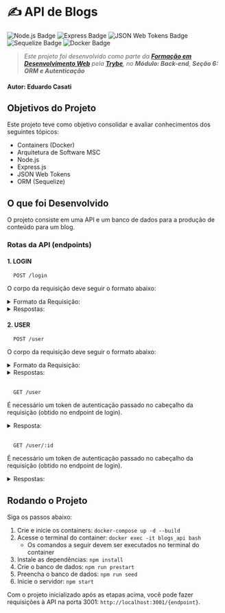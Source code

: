 # ✍️ API de Blogs

![Node.js Badge](https://img.shields.io/badge/node.js-339933?style=for-the-badge&logo=node.js&logoColor=white) ![Express Badge](https://img.shields.io/badge/express-black?style=for-the-badge&logo=express&logoColor=white) ![JSON Web Tokens Badge](https://img.shields.io/badge/json%20web%20tokens-black?style=for-the-badge&logo=json%20web%20tokens&logoColor=white) ![Sequelize Badge](https://img.shields.io/badge/sequelize-52B0E7?style=for-the-badge&logo=sequelize&logoColor=white) ![Docker Badge](https://img.shields.io/badge/docker-1D63ED?style=for-the-badge&logo=docker&logoColor=white)

> _Este projeto foi desenvolvido como parte da **[Formação em Desenvolvimento Web](https://www.betrybe.com/formacao-desenvolvimento-web)** pela **[Trybe](https://www.betrybe.com/)**, no **Módulo: Back-end**, **Seção 6: ORM e Autenticação**_

#### Autor: **Eduardo Casati**

## Objetivos do Projeto

Este projeto teve como objetivo consolidar e avaliar conhecimentos dos seguintes tópicos:

-  Containers (Docker)
-  Arquitetura de Software MSC
-  Node.js
-  Express.js 
-  JSON Web Tokens
-  ORM (Sequelize)

## O que foi Desenvolvido

O projeto consiste em uma API e um banco de dados para a produção de conteúdo para um blog.

### Rotas da API (endpoints)

#### 1. LOGIN

      POST /login

O corpo da requisição deve seguir o formato abaixo:

<details><summary>Formato da Requisição:</summary>

```
{
  "email": "user@email.com",
  "password": "123456"
}
```

</details>

<details>
<summary>Respostas:</summary>
</br>

- ✅ **Login bem-sucedido:**

```
{
  "token": "eyJhbGciOiJIUzI1NiIsInR5cCI6IkpXVCJ9.eyJpZCI6MywiZGlzcGxheU5hbWUiOiJCcmV0dCBXaWx0c2hpcmUiLCJlbWFpbCI6ImJyZXR0QGVtYWlsLmNvbSIsImltYWdlIjpudWxsLCJpYXQiOjE3MDcxNzY2MzgsImV4cCI6MTcwNzc4MTQzOH0.RLrU3qSMR2nrjT7JPdF0pOnfgkRm_fUaU_wfRA53MV0"
}
```

- ⚠️ **Os campos não foram devidamente preenchidos:**

```
{
  "message": "Some required fields are missing"
}
```


- ❌ **Usuário ou senha inválidos:**

```
{
  "message": "Invalid fields"
}
```

</details>

#### 2. USER

      POST /user

O corpo da requisição deve seguir o formato abaixo:

<details><summary>Formato da Requisição:</summary>

```
{
  "displayName": "Name Surname",
  "email": "user@email.com",
  "password": "123456",
  "image": "https://exemple-images.com/images/1234567890/image.jpg"
}
```

O campo ```image``` não é obrigatório.

</details>

<details>
<summary>Respostas:</summary>
</br>

- ✅ **Usuário criado com sucesso:**

```
{
  "token": "eyJhbGciOiJIUzI1NiIsInR5cCI6IkpXVCJ9.eyJpZCI6MywiZGlzcGxheU5hbWUiOiJCcmV0dCBXaWx0c2hpcmUiLCJlbWFpbCI6ImJyZXR0QGVtYWlsLmNvbSIsImltYWdlIjpudWxsLCJpYXQiOjE3MDcxNzY2MzgsImV4cCI6MTcwNzc4MTQzOH0.RLrU3qSMR2nrjT7JPdF0pOnfgkRm_fUaU_wfRA53MV0"
}
```

- ⚠️ **O campo ```displayName``` não foi devidamente preenchido com 8 caracteres ou mais**:

```
{
  "message": "\"displayName\" length must be at least 8 characters long"
}
```

- ⚠️ **O campo ```email``` não foi devidamente preenchido com o formato ```prefixo@domínio```**:

```
{
  "message": "\"email\" must be a valid email"
}
```

- ⚠️ **O campo ```password``` não foi devidamente preenchido com 6 caracteres ou mais**:

```
{
  "message": "\"password\" length must be at least 6 characters long"
}
```

- ⚠️ **Usuário já existente:**

```
{
  "message": "User already registered"
}
```

</details>

</br>

      GET /user

É necessário um token de autenticação passado no cabeçalho da requisição (obtido no endpoint de login).

<details>
<summary>Resposta:</summary>
</br>

- ✅ **Retorna a lista de usuários com sucesso:**

```
[
  {
      "id": 1,
      "displayName": "Lewis Hamilton",
      "email": "lewishamilton@gmail.com",
      "image": "https://upload.wikimedia.org/wikipedia/commons/1/18/Lewis_Hamilton_2016_Malaysia_2.jpg"
  },
  {
      "id": 1,
      "displayName": "Michael Schumacher",
      "email": "MichaelSchumacher@gmail.com",
      "image": "https://sportbuzz.uol.com.br/media/_versions/gettyimages-52491565_widelg.jpg"
  },

   /* ... */
]
```

</details>

</br>

      GET /user/:id

É necessário um token de autenticação passado no cabeçalho da requisição (obtido no endpoint de login).

<details>
<summary>Respostas:</summary>
</br>

- ✅ **Retorna o usuário com sucesso:**

```
{
  "id": 1,
  "displayName": "Lewis Hamilton",
  "email": "lewishamilton@gmail.com",
  "image": "https://upload.wikimedia.org/wikipedia/commons/1/18/Lewis_Hamilton_2016_Malaysia_2.jpg"
}
```

- ⚠️ **Usuário não encontrado:**

```
{
  "message": "User does not exist"
}
```

</details>

## Rodando o Projeto

Siga os passos abaixo:

1. Crie e inicie os containers: ```docker-compose up -d --build```
2. Acesse o terminal do container: ```docker exec -it blogs_api bash```
   - Os comandos a seguir devem ser executados no terminal do container
3. Instale as dependências: ```npm install```
4. Crie o banco de dados: ```npm run prestart```
5. Preencha o banco de dados: ```npm run seed```
6. Inicie o servidor: ```npm start```

Com o projeto inicializado após as etapas acima, você pode fazer requisições à API na porta 3001: ```http://localhost:3001/{endpoint}```.
